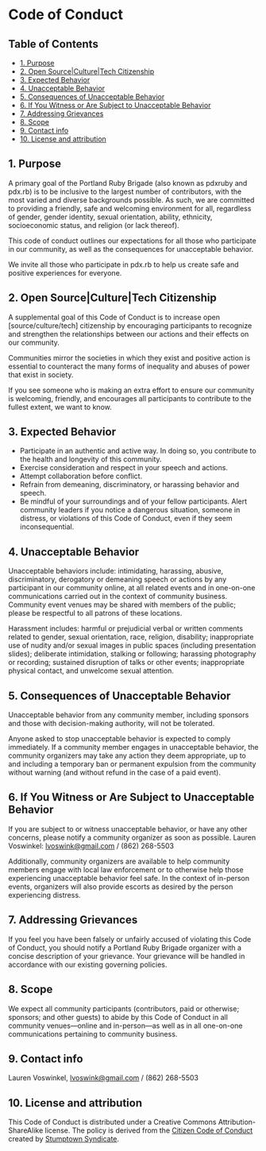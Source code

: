 # Code of Conduct

## Table of Contents

- [1. Purpose](#1-purpose)
- [2. Open Source|Culture|Tech Citizenship](#2-open-sourceculturetech-citizenship)
- [3. Expected Behavior](#3-expected-behavior)
- [4. Unacceptable Behavior](#4-unacceptable-behavior)
- [5. Consequences of Unacceptable Behavior](#5-consequences-of-unacceptable-behavior)
- [6. If You Witness or Are Subject to Unacceptable Behavior](#6-if-you-witness-or-are-subject-to-unacceptable-behavior)
- [7. Addressing Grievances](#7-addressing-grievances)
- [8. Scope](#8-scope)
- [9. Contact info](#9-contact-info)
- [10. License and attribution](#10-license-and-attribution)

## 1. Purpose

A primary goal of the Portland Ruby Brigade (also known as pdxruby and pdx.rb) is to be inclusive to the largest number of contributors, with the most varied and diverse backgrounds possible. As such, we are committed to providing a friendly, safe and welcoming environment for all, regardless of gender, gender identity, sexual orientation, ability, ethnicity, socioeconomic status, and religion (or lack thereof).

This code of conduct outlines our expectations for all those who participate in our community, as well as the consequences for unacceptable behavior.

We invite all those who participate in pdx.rb to help us create safe and positive experiences for everyone.

## 2. Open Source|Culture|Tech Citizenship

A supplemental goal of this Code of Conduct is to increase open [source/culture/tech] citizenship by encouraging participants to recognize and strengthen the relationships between our actions and their effects on our community.

Communities mirror the societies in which they exist and positive action is essential to counteract the many forms of inequality and abuses of power that exist in society.

If you see someone who is making an extra effort to ensure our community is welcoming, friendly, and encourages all participants to contribute to the fullest extent, we want to know.

## 3. Expected Behavior

- Participate in an authentic and active way. In doing so, you contribute to the health and longevity of this community.
- Exercise consideration and respect in your speech and actions.
- Attempt collaboration before conflict.
- Refrain from demeaning, discriminatory, or harassing behavior and speech.
- Be mindful of your surroundings and of your fellow participants. Alert community leaders if you notice a dangerous situation, someone in distress, or violations of this Code of Conduct, even if they seem inconsequential.

## 4. Unacceptable Behavior

Unacceptable behaviors include: intimidating, harassing, abusive, discriminatory, derogatory or demeaning speech or actions by any participant in our community online, at all related events and in one-on-one communications carried out in the context of community business. Community event venues may be shared with members of the public; please be respectful to all patrons of these locations.

Harassment includes: harmful or prejudicial verbal or written comments related to gender, sexual orientation, race, religion, disability; inappropriate use of nudity and/or sexual images in public spaces (including presentation slides); deliberate intimidation, stalking or following; harassing photography or recording; sustained disruption of talks or other events; inappropriate physical contact, and unwelcome sexual attention.

## 5. Consequences of Unacceptable Behavior

Unacceptable behavior from any community member, including sponsors and those with decision-making authority, will not be tolerated.

Anyone asked to stop unacceptable behavior is expected to comply immediately. If a community member engages in unacceptable behavior, the community organizers may take any action they deem appropriate, up to and including a temporary ban or permanent expulsion from the community without warning (and without refund in the case of a paid event).

## 6. If You Witness or Are Subject to Unacceptable Behavior

If you are subject to or witness unacceptable behavior, or have any other concerns, please notify a community organizer as soon as possible. Lauren Voswinkel: lvoswink@gmail.com / (862) 268-5503

Additionally, community organizers are available to help community members engage with local law enforcement or to otherwise help those experiencing unacceptable behavior feel safe. In the context of in-person events, organizers will also provide escorts as desired by the person experiencing distress.

## 7. Addressing Grievances

If you feel you have been falsely or unfairly accused of violating this Code of Conduct, you should notify a Portland Ruby Brigade organizer with a concise description of your grievance. Your grievance will be handled in accordance with our existing governing policies.

## 8. Scope

We expect all community participants (contributors, paid or otherwise; sponsors; and other guests) to abide by this Code of Conduct in all community venues—online and in-person—as well as in all one-on-one communications pertaining to community business.

## 9. Contact info

Lauren Voswinkel, lvoswink@gmail.com / (862) 268-5503

## 10. License and attribution

This Code of Conduct is distributed under a Creative Commons Attribution-ShareAlike license. The policy is derived from the [Citizen Code of Conduct](http://citizencodeofconduct.org) created by [Stumptown Syndicate](http://stumptownsyndicate.org).

